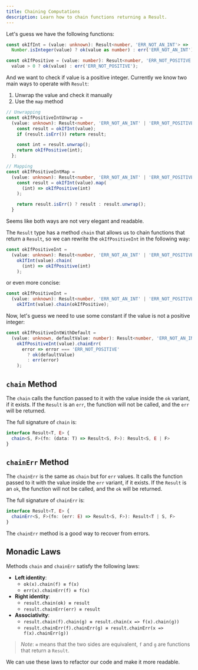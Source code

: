 ```yaml
---
title: Chaining Computations
description: Learn how to chain functions returning a Result.
---
```


Let's guess we have the following functions:

```typescript
const okIfInt = (value: unknown): Result<number, 'ERR_NOT_AN_INT'> =>
  Number.isInteger(value) ? ok(value as number) : err('ERR_NOT_AN_INT');

const okIfPositive = (value: number): Result<number, 'ERR_NOT_POSITIVE'> =>
  value > 0 ? ok(value) : err('ERR_NOT_POSITIVE');
```

And we want to check if value is a positive integer.
Currently we know two main ways to operate with `Result`:

1. Unwrap the value and check it manually
2. Use the `map` method

```typescript
// Unwrapping
const okIfPositiveIntUnwrap =
  (value: unknown): Result<number, 'ERR_NOT_AN_INT' | 'ERR_NOT_POSITIVE'> => {
    const result = okIfInt(value);
    if (result.isErr()) return result;

    const int = result.unwrap();
    return okIfPositive(int);
  };

// Mapping
const okIfPositiveIntMap =
  (value: unknown): Result<number, 'ERR_NOT_AN_INT' | 'ERR_NOT_POSITIVE'> => {
    const result = okIfInt(value).map(
      (int) => okIfPositive(int)
    );

    return result.isErr() ? result : result.unwrap();
  }
```

Seems like both ways are not very elegant and readable.

The `Result` type has a method `chain` that allows us to chain functions that
return a `Result`, so we can rewrite the `okIfPositiveInt` in the following way:

```typescript
const okIfPositiveInt =
  (value: unknown): Result<number, 'ERR_NOT_AN_INT' | 'ERR_NOT_POSITIVE'> =>
    okIfInt(value).chain(
      (int) => okIfPositive(int)
    );
```

or even more concise:

```typescript
const okIfPositiveInt =
  (value: unknown): Result<number, 'ERR_NOT_AN_INT' | 'ERR_NOT_POSITIVE'> =>
    okIfInt(value).chain(okIfPositive);
```

Now, let's guess we need to use some constant if the value is not a positive integer:

```typescript
const okIfPositiveIntWithDefault =
  (value: unknown, defaultValue: number): Result<number, 'ERR_NOT_AN_INT'> =>
    okIfPositiveInt(value).chainErr(
      error => error === 'ERR_NOT_POSITIVE'
        ? ok(defaultValue)
        : err(error)
    );
```

## `chain` Method

The `chain` calls the function passed to it with the value inside the `ok` variant,
if it exists. If the `Result` is an `err`, the function will not be called, and the
`err` will be returned.

The full signature of `chain` is:

```typescript
interface Result<T, E> {
  chain<S, F>(fn: (data: T) => Result<S, F>): Result<S, E | F>
}
```

## `chainErr` Method

The `chainErr` is the same as `chain` but for `err` values.
It calls the function passed to it with the value inside the `err` variant, if it exists.
If the `Result` is an `ok`, the function will not be called, and the `ok` will be returned.

The full signature of `chainErr` is:

```typescript
interface Result<T, E> {
  chainErr<S, F>(fn: (err: E) => Result<S, F>): Result<T | S, F>
}
```

The `chainErr` method is a good way to recover from errors.

## Monadic Laws

Methods `chain` and `chainErr` satisfy the following laws:

- **Left identity**:
  - `ok(x).chain(f) ≡ f(x)`
  - `err(x).chainErr(f) ≡ f(x)`
- **Right identity**:
  - `result.chain(ok) ≡ result`
  - `result.chainErr(err) ≡ result`
- **Associativity**:
  - `result.chain(f).chain(g) ≡ result.chain(x => f(x).chain(g))`
  - `result.chainErr(f).chainErr(g) ≡ result.chainErr(x => f(x).chainErr(g))`

> *Note*: `≡` means that the two sides are equivalent, `f` and `g` are functions
that return a `Result`.

We can use these laws to refactor our code and make it more readable.
